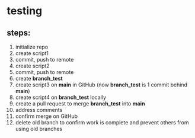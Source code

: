 # testing
## steps:
1. initialize repo
2. create script1
3. commit, push to remote
4. create script2
5. commit, push to remote
6. create **branch_test**
7. create script3 on **main** in GitHub (now **branch_test** is 1 commit behind **main**)
8. create script4 on **branch_test** locally
9. create a pull request to merge **branch_test** into **main**
10. address comments
11. confirm merge on GitHub
12. delete old branch to confirm work is complete and prevent others from using old branches
